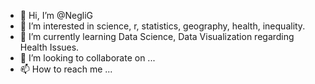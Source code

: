 - 👋 Hi, I’m @NegliG
- 👀 I’m interested in science, r, statistics, geography, health, inequality. 
- 🌱 I’m currently learning Data Science, Data Visualization regarding Health Issues.
- 💞️ I’m looking to collaborate on ...
- 📫 How to reach me ...

<!---
NegliG/NegliG is a ✨ special ✨ repository because its `README.md` (this file) appears on your GitHub profile.
You can click the Preview link to take a look at your changes.
--->
